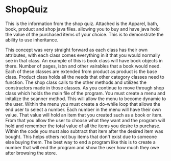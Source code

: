 # ShopQuiz
This is the information from the shop quiz.
Attached is the Apparel, bath, book, product and shop java files. allowing you to buy and have java hold the value of the purchased items of your choice. This is to demonstrate the ability to use inheritance.


This concept was very straight forward as each class has their own attributes, with each class comes everything in it that you would normally see in that class. An example of this is book class will have book objects in there. Number of pages, isbn and other vairables that a book would need. Each of these classes are extended from product as product is the base class. Product class holds all the needs that other category classes need to function. The shop class calls to the other methods and utilizes the constructors made in those classes. 
As you continue to move through shop class which holds the main file of the program. You must create a menu and initalize the scanner method. This will allow the menu to become dynamic to the user. Within the menu you must create a do-while loop that allows the end user to select a number. Each number in the menu will have their own value. That value will hold an item that you created such as a book or item. From that you allow the user to choose what they want and the program will hold and remember the total value of all the items you desire to purchase. Within the code you must also subtract that item after the desired item was bought. This helps others not buy items that don't exist due to someone else buying them. The best way to end a program like this is to create a number that will end the program and show the user how much they owe after browsing the store.

